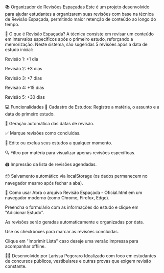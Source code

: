 📚 Organizador de Revisões Espaçadas
Este é um projeto desenvolvido para ajudar estudantes a organizarem suas revisões com base na técnica de Revisão Espaçada, permitindo maior retenção de conteúdo ao longo do tempo.

🧠 O que é Revisão Espaçada?
A técnica consiste em revisar um conteúdo em intervalos específicos após o primeiro estudo, reforçando a memorização. Neste sistema, são sugeridas 5 revisões após a data de estudo inicial:

Revisão 1: +1 dia

Revisão 2: +3 dias

Revisão 3: +7 dias

Revisão 4: +15 dias

Revisão 5: +30 dias

💻 Funcionalidades
📅 Cadastro de Estudos: Registre a matéria, o assunto e a data do primeiro estudo.

🔁 Geração automática das datas de revisão.

✅ Marque revisões como concluídas.

📝 Edite ou exclua seus estudos a qualquer momento.

🔍 Filtro por matéria para visualizar apenas revisões específicas.

🖨️ Impressão da lista de revisões agendadas.

📦 Salvamento automático via localStorage (os dados permanecem no navegador mesmo após fechar a aba).

📂 Como usar
Abra o arquivo Revisão Espaçada - Oficial.html em um navegador moderno (como Chrome, Firefox, Edge).

Preencha o formulário com as informações do estudo e clique em "Adicionar Estudo".

As revisões serão geradas automaticamente e organizadas por data.

Use os checkboxes para marcar as revisões concluídas.

Clique em "Imprimir Lista" caso deseje uma versão impressa para acompanhar offline.

👩‍💻 Desenvolvido por
Larissa Pegoraro
Idealizado com foco em estudantes de concursos públicos, vestibulares e outras provas que exigem revisão constante.
